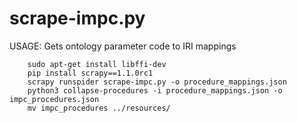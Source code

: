 # scrape-impc.py
USAGE: Gets ontology parameter code to IRI mappings

        sudo apt-get install libffi-dev
        pip install scrapy==1.1.0rc1
        scrapy runspider scrape-impc.py -o procedure_mappings.json
        python3 collapse-procedures -i procedure_mappings.json -o impc_procedures.json
        mv impc_procedures ../resources/